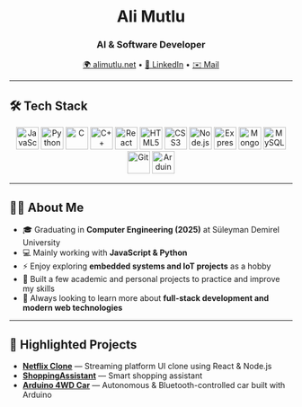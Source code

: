<h1 align="center">Ali Mutlu</h1>
<h3 align="center">AI & Software Developer</h3>

<p align="center">
  <a href="https://alimutlu.net" target="_blank">🌍 alimutlu.net</a> • 
  <a href="https://linkedin.com/in/alihappy" target="_blank">🔗 LinkedIn</a> • 
  <a href="mailto:aliimutlu@hotmail.com">✉️ Mail</a>
</p>

---

## 🛠 Tech Stack

<p align="center">
  <img src="https://cdn.jsdelivr.net/gh/devicons/devicon/icons/javascript/javascript-original.svg" alt="JavaScript" width="40" height="40"/>
  <img src="https://cdn.jsdelivr.net/gh/devicons/devicon/icons/python/python-original.svg" alt="Python" width="40" height="40"/>
  <img src="https://cdn.jsdelivr.net/gh/devicons/devicon/icons/c/c-original.svg" alt="C" width="40" height="40"/>
  <img src="https://cdn.jsdelivr.net/gh/devicons/devicon/icons/cplusplus/cplusplus-original.svg" alt="C++" width="40" height="40"/>
  <img src="https://cdn.jsdelivr.net/gh/devicons/devicon/icons/react/react-original.svg" alt="React" width="40" height="40"/>
  <img src="https://cdn.jsdelivr.net/gh/devicons/devicon/icons/html5/html5-original.svg" alt="HTML5" width="40" height="40"/>
  <img src="https://cdn.jsdelivr.net/gh/devicons/devicon/icons/css3/css3-original.svg" alt="CSS3" width="40" height="40"/>
  <img src="https://cdn.jsdelivr.net/gh/devicons/devicon/icons/nodejs/nodejs-original.svg" alt="Node.js" width="40" height="40"/>
  <img src="https://cdn.jsdelivr.net/gh/devicons/devicon/icons/express/express-original.svg" alt="Express.js" width="40" height="40"/>
  <img src="https://cdn.jsdelivr.net/gh/devicons/devicon/icons/mongodb/mongodb-original.svg" alt="MongoDB" width="40" height="40"/>
  <img src="https://cdn.jsdelivr.net/gh/devicons/devicon/icons/mysql/mysql-original.svg" alt="MySQL" width="40" height="40"/>
  <img src="https://cdn.jsdelivr.net/gh/devicons/devicon/icons/git/git-original.svg" alt="Git" width="40" height="40"/>
  <img src="https://cdn.jsdelivr.net/gh/devicons/devicon/icons/arduino/arduino-original.svg" alt="Arduino" width="40" height="40"/>
</p>

---

## 👨‍💻 About Me
- 🎓 Graduating in **Computer Engineering (2025)** at Süleyman Demirel University  
- 💻 Mainly working with **JavaScript & Python**  
- ⚡ Enjoy exploring **embedded systems and IoT projects** as a hobby  
- 🚀 Built a few academic and personal projects to practice and improve my skills  
- 🌱 Always looking to learn more about **full-stack development and modern web technologies**

---

## 📌 Highlighted Projects
- [**Netflix Clone**](https://github.com/alihepi/Netflix-Clone) — Streaming platform UI clone using React & Node.js  
- [**ShoppingAssistant**](https://github.com/alihepi/ShoppingAssistant) — Smart shopping assistant 
- [**Arduino 4WD Car**](https://github.com/alihepi/Arduino-4WD-Arac) — Autonomous & Bluetooth-controlled car built with Arduino   
